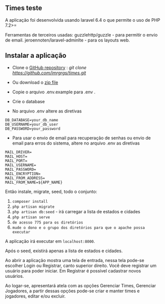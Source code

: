 ## Times teste

 A aplicação foi desenvolvida usando laravel 6.4 o que permite o uso de PHP 7.2>=

 Ferramentas de terceiros usadas:
 guzzlehttp/guzzle - para permitir o envio de email.
 jeroennoten/laravel-adminlte - para os layouts web.


## Instalar a aplicação

* Clone o [GitHub repository](https://github.com/imrgrgs/times/) : *git clone https://github.com/imrgrgs/times.git*
* Ou download o [zip file](https://github.com/imrgrgs/times/archive/master.zip)

* Copie o arquivo .env.example para .env .
* Crie o database
* No arquivo .env altere as diretivas


```
DB_DATABASE=your_db_name
DB_USERNAME=your_db_user
DB_PASSWORD=your_password
```

* Para usar o envio de email para recuperação de senhas ou envio de email para erros do sistema,
altere no arquivo .env as diretivas

```
MAIL_DRIVER=
MAIL_HOST=
MAIL_PORT=
MAIL_USERNAME=
MAIL_PASSWORD=
MAIL_ENCRYPTION=
MAIL_FROM_ADDRESS=
MAIL_FROM_NAME=${APP_NAME}

```


Então instale, migrate, seed, todo o conjunto:

1. `composer install`
2. `php artisan migrate`
3. `php artisan db:seed` - irá carregar a lista de estados e cidades
4. `php artisan serve`
5. `de acesso 775 para os diretórios`
6. `mude o dono e o grupo dos diretórios para que o apache possa executar`


A aplicação irá executar em `localhost:8000`.

Após o seed, existirá apenas a lista de estados e cidades.

Ao abrir a aplicação mostra uma tela de entrada, nessa tela pode-se escolher Login ou Registrar, canto superior direito.
Você deve registrar um usuário para poder iniciar.
Em Registrar é possível cadastrar novos usuários.

Ao logar-se, apresentará atela com as opções Gerenciar Times, Gerenciar Jogadores, a partir dessas opções
pode-se criar e manter times e jogadores, editar e/ou excluir.




